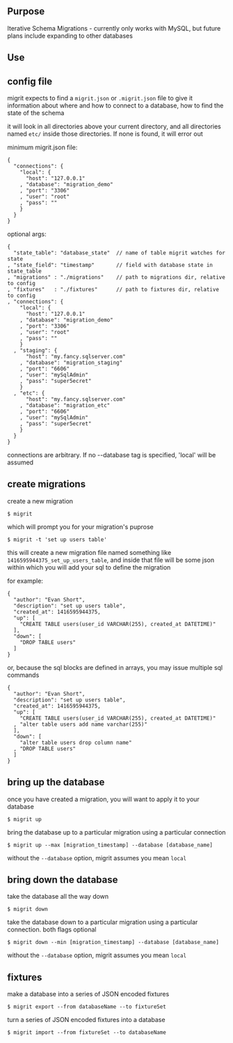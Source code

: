 Purpose
-------
Iterative Schema Migrations - currently only works with MySQL, but future plans
include expanding to other databases

Use
---

## config file
    
migrit expects to find a `migrit.json` or `.migrit.json` file to give it
information about where and how to connect to a database, how to find the
state of the schema

it will look in all directories above your current directory, and all
directories named `etc/` inside those directories. If none is found, it will
error out

minimum migrit.json file:

    {
      "connections": {
        "local": {
          "host": "127.0.0.1"
        , "database": "migration_demo"
        , "port": "3306"
        , "user": "root"
        , "pass": ""
        }
      }
    }

optional args:

    {
      "state_table": "database_state"  // name of table migrit watches for state
    , "state_field": "timestamp"       // field with database state in state_table
    , "migrations" : "./migrations"    // path to migrations dir, relative to config
    , "fixtures"   : "./fixtures"      // path to fixtures dir, relative to config
    , "connections": {
        "local": {
          "host": "127.0.0.1"
        , "database": "migration_demo"
        , "port": "3306"
        , "user": "root"
        , "pass": ""
        }
      , "staging": {
          "host": "my.fancy.sqlserver.com"
        , "database": "migration_staging"
        , "port": "6606"
        , "user": "mySqlAdmin"
        , "pass": "super5ecret"
        }
      , "etc": {
          "host": "my.fancy.sqlserver.com"
        , "database": "migration_etc"
        , "port": "6606"
        , "user": "mySqlAdmin"
        , "pass": "super5ecret"
        }
      }
    }

connections are arbitrary. If no --database tag is specified, 'local' will be
assumed

## create migrations

create a new migration

    $ migrit

which will prompt you for your migration's puprose

    $ migrit -t 'set up users table'

this will create a new migration file named something like
`1416595944375_set_up_users_table`, and inside that file will be some json
within which you will add your sql to define the migration

for example:

    {
      "author": "Evan Short",
      "description": "set up users table",
      "created_at": 1416595944375,
      "up": [
        "CREATE TABLE users(user_id VARCHAR(255), created_at DATETIME)"
      ],
      "down": [
        "DROP TABLE users"
      ]
    }

or, because the sql blocks are defined in arrays, you may issue multiple sql
commands

    {
      "author": "Evan Short",
      "description": "set up users table",
      "created_at": 1416595944375,
      "up": [
        "CREATE TABLE users(user_id VARCHAR(255), created_at DATETIME)"
      , "alter table users add name varchar(255)"
      ],
      "down": [
        "alter table users drop column name"
      , "DROP TABLE users"
      ]
    }

## bring up the database

once you have created a migration, you will want to apply it to your database

    $ migrit up 

bring the database up to a particular migration using a particular connection

    $ migrit up --max [migration_timestamp] --database [database_name]

without the `--database` option, migrit assumes you mean `local`

## bring down the database

take the database all the way down

    $ migrit down

take the database down to a particular migration using a particular connection.
both flags optional

    $ migrit down --min [migration_timestamp] --database [database_name]

without the `--database` option, migrit assumes you mean `local`

## fixtures

make a database into a series of JSON encoded fixtures 

    $ migrit export --from databaseName --to fixtureSet

turn a series of JSON encoded fixtures into a database

    $ migrit import --from fixtureSet --to databaseName

